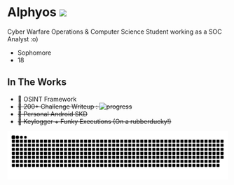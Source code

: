# Alphyos ![](https://komarev.com/ghpvc/?username=alphyos&color=ff88bf)
Cyber Warfare Operations & Computer Science Student working as a SOC Analyst :o)
- Sophomore
- 18

## In The Works
- 🔎 OSINT Framework
- ~~🥇 200+ Challenge Writeup : ![progress](https://progress-bar.dev/260/?scale=258&title=Uploaded:&suffix=/258&color=ff88bf)~~
- ~~📱 Personal Android SKD~~
- ~~🌲 Keylogger + Funky Executions (On a rubberducky!)~~
<picture>
  <source media="(prefers-color-scheme: dark)" srcset="https://raw.githubusercontent.com/alphyos/alphyos/output/github-contribution-grid-snake-dark.svg">
  <source media="(prefers-color-scheme: light)" srcset="https://raw.githubusercontent.com/alphyos/alphyos/output/github-contribution-grid-snake.svg">
  <img alt="github contribution grid snake animation" src="https://raw.githubusercontent.com/platane/platane/output/github-contribution-grid-snake.svg">
</picture>

<!--- Because rn this is too big and ugly and i like the snake
<a>
  <img align="center" src="https://github-readme-stats.vercel.app/api?username=alphyos&show_icons=true&theme=omni&rank_icon=github&include_all_commit=true"/>
</a>
--->
